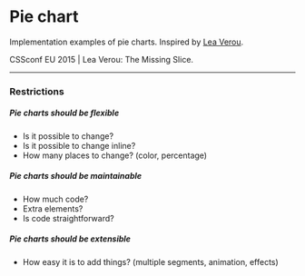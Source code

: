 # Pie chart

Implementation examples of pie charts. Inspired by [Lea Verou](https://twitter.com/leaverou).

CSSconf EU 2015 | Lea Verou: The Missing Slice.

---

### Restrictions
##### Pie charts should be flexible
- Is it possible to change?
- Is it possible to change inline?
- How many places to change? (color, percentage)

##### Pie charts should be maintainable
- How much code?
- Extra elements?
- Is code straightforward?

##### Pie charts should be extensible
- How easy it is to add things? (multiple segments, animation, effects)
